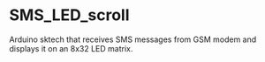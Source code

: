 # SMS_LED_scroll
Arduino sktech that receives SMS messages from GSM modem and displays it on an 8x32 LED matrix.
